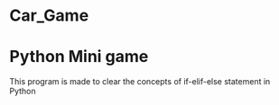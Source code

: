 # Car_Game
# Python Mini game
This program is made to clear the concepts of if-elif-else statement in Python
